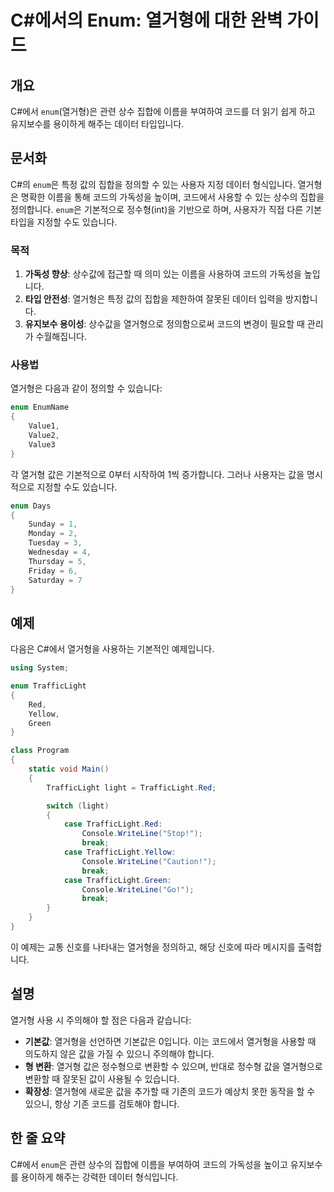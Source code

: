 <!--
Meta Description: # C#에서의 Enum: 열거형에 대한 완벽 가이드 ## 개요 C#에서 `enum`(열거형)은 관련 상수 집합에 이름을 부여하여 코드를 더 읽기 쉽게 하고 유지보수를 용이하게 해주는 데이터 타입입니다. ## 문서화 C#의 `enum`은 특정 값의 집합을 정의할 수 있는...
Meta Keywords: enum, trafficlight, 열거형, 이름을, 데이터
-->

# C#에서의 Enum: 열거형에 대한 완벽 가이드

## 개요
C#에서 `enum`(열거형)은 관련 상수 집합에 이름을 부여하여 코드를 더 읽기 쉽게 하고 유지보수를 용이하게 해주는 데이터 타입입니다.

## 문서화
C#의 `enum`은 특정 값의 집합을 정의할 수 있는 사용자 지정 데이터 형식입니다. 열거형은 명확한 이름을 통해 코드의 가독성을 높이며, 코드에서 사용할 수 있는 상수의 집합을 정의합니다. `enum`은 기본적으로 정수형(int)을 기반으로 하며, 사용자가 직접 다른 기본 타입을 지정할 수도 있습니다.

### 목적
1. **가독성 향상**: 상수값에 접근할 때 의미 있는 이름을 사용하여 코드의 가독성을 높입니다.
2. **타입 안전성**: 열거형은 특정 값의 집합을 제한하여 잘못된 데이터 입력을 방지합니다.
3. **유지보수 용이성**: 상수값을 열거형으로 정의함으로써 코드의 변경이 필요할 때 관리가 수월해집니다.

### 사용법
열거형은 다음과 같이 정의할 수 있습니다:

```csharp
enum EnumName
{
    Value1,
    Value2,
    Value3
}
```

각 열거형 값은 기본적으로 0부터 시작하여 1씩 증가합니다. 그러나 사용자는 값을 명시적으로 지정할 수도 있습니다.

```csharp
enum Days
{
    Sunday = 1,
    Monday = 2,
    Tuesday = 3,
    Wednesday = 4,
    Thursday = 5,
    Friday = 6,
    Saturday = 7
}
```

## 예제
다음은 C#에서 열거형을 사용하는 기본적인 예제입니다.

```csharp
using System;

enum TrafficLight
{
    Red,
    Yellow,
    Green
}

class Program
{
    static void Main()
    {
        TrafficLight light = TrafficLight.Red;

        switch (light)
        {
            case TrafficLight.Red:
                Console.WriteLine("Stop!");
                break;
            case TrafficLight.Yellow:
                Console.WriteLine("Caution!");
                break;
            case TrafficLight.Green:
                Console.WriteLine("Go!");
                break;
        }
    }
}
```

이 예제는 교통 신호를 나타내는 열거형을 정의하고, 해당 신호에 따라 메시지를 출력합니다.

## 설명
열거형 사용 시 주의해야 할 점은 다음과 같습니다:
- **기본값**: 열거형을 선언하면 기본값은 0입니다. 이는 코드에서 열거형을 사용할 때 의도하지 않은 값을 가질 수 있으니 주의해야 합니다.
- **형 변환**: 열거형 값은 정수형으로 변환할 수 있으며, 반대로 정수형 값을 열거형으로 변환할 때 잘못된 값이 사용될 수 있습니다.
- **확장성**: 열거형에 새로운 값을 추가할 때 기존의 코드가 예상치 못한 동작을 할 수 있으니, 항상 기존 코드를 검토해야 합니다.

## 한 줄 요약
C#에서 `enum`은 관련 상수의 집합에 이름을 부여하여 코드의 가독성을 높이고 유지보수를 용이하게 해주는 강력한 데이터 형식입니다.